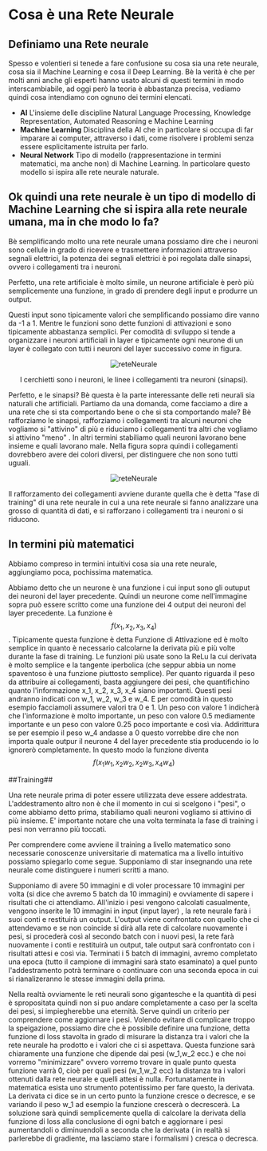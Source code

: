 # Cosa è una Rete Neurale #

## Definiamo una Rete neurale ##
Spesso e volentieri si tenede a fare confusione su cosa sia una rete neurale, cosa sia il Machine Learning e cosa il Deep Learning. Bè la verità è che per molti anni anche gli esperti hanno usato alcuni di questi termini in modo interscambiabile, ad oggi però
la teoria è abbastanza precisa, vediamo quindi cosa intendiamo con ognuno dei termini elencati.
- **AI** L'insieme delle discipline Natural Language Processing, Knowledge Representation, Automated Reasoning e Machine Learning
- **Machine Learning** Disciplina della AI che in particolare si occupa di far imparare ai computer, attraverso i dati, come risolvere i problemi senza essere esplicitamente istruita per farlo.
- **Neural Network** Tipo di modello (rappresentazione in termini matematici, ma anche non) di Machine Learning. In particolare questo modello si ispira alle rete neurale naturale.

## Ok quindi una rete neurale è un tipo di modello di Machine Learning che si ispira alla rete neurale umana, ma in che modo lo fa? ##

Bè semplificando molto una rete neurale umana possiamo dire che i neuroni sono cellule in grado di ricevere e trasmettere informazioni attraverso segnali elettrici, la potenza dei segnali elettrici è poi regolata dalle sinapsi, ovvero i collegamenti tra i neuroni.


Perfetto, una rete artificiale è molto simile, un neurone artificiale è però più semplicemente una funzione, in grado di prendere degli input e produrre un output.

Questi input sono tipicamente valori che semplificando possiamo dire vanno da -1 a 1. Mentre le funzioni sono dette funzioni di attivazioni e sono tipicamente abbastanza semplici.
Per comodità di sviluppo si tende a organizzare i neuroni artificiali in layer e tipicamente ogni neurone di un layer è collegato con tutti i neuroni del layer successivo come in figura.

<p align="center">
  <img src="https://github.com/user-attachments/assets/79441ba7-54d5-4807-b2b3-586e829446a2" alt="reteNeurale">
</p>
<p align="center">
  I cerchietti sono i neuroni, le linee i collegamenti tra neuroni (sinapsi).
</p>


Perfetto, e le sinapsi? Bè questa è la parte interessante delle reti neurali sia naturali che artificiali. Partiamo da una domanda, come facciamo a dire a una rete che si sta comportando bene o che si sta comportando male? Bè rafforziamo le sinapsi, rafforziamo i collegamenti tra alcuni neuroni che vogliamo si "attivino" di più e riduciamo i collegamenti tra altri che vogliamo si attivino "meno" . In altri termini stabiliamo quali neuroni lavorano bene insieme e quali lavorano male. 
Nella figura sopra quindi i collegamenti dovrebbero avere dei colori diversi, per distinguere che non sono tutti uguali.

<p align="center">
  <img src= "https://github.com/user-attachments/assets/7286a608-50ab-4ad0-bbb3-42d491370690" alt = "reteNeurale">
</p>

Il rafforzamento dei collegamenti avviene durante quella che è detta "fase di training" di una rete neurale in cui a una rete neurale si fanno analizzare una grosso di quantità di dati, e si rafforzano i collegamenti tra i neuroni o si riducono.

## In termini più matematici ##

Abbiamo compreso in termini intuitivi cosa sia una rete neurale, aggiungiamo poca, pochissima matematica.

Abbiamo detto che un neurone è una funzione i cui input sono gli outuput dei neuroni del layer precedente. Quindi un neurone come nell'immagine sopra può essere scritto come una funzione dei 4 output dei neuroni del layer precedente. La funzione è $$f(x_1, x_2, x_3, x_4)$$.
Tipicamente questa funzione è detta Funzione di Attivazione ed è molto semplice in quanto è necessario calcolarne la derivata più e più volte durante la fase di training. Le funzioni più usate sono la ReLu la cui derivata è molto semplice e la tangente iperbolica (che seppur abbia un nome spaventoso è una funzione piuttosto semplice).
Per quanto riguarda il peso da attribuire ai collegamenti, basta aggiungere dei pesi, che quantifichino quanto l'informazione x_1, x_2, x_3, x_4 siano importanti. Questi pesi andranno indicati con w_1, w_2, w_3 e w_4. E per comodità in questo esempio facciamoli assumere valori tra 0 e 1. Un peso con valore 1 indicherà che l'informazione è molto importante, un peso con valore 0.5 mediamente importante e un peso con valore 0.25 poco importante e così via. Addirittura se per esempio il peso w_4 andasse a 0 questo vorrebbe dire che non importa quale outpur il neurone 4 del layer precedente stia producendo io lo ignorerò completamente.
In questo modo la funzione diventa $$f(x_1w_1,x_2w_2,x_2w_3,x_4w_4)$$

##Training## 

Una rete neurale prima di poter essere utilizzata deve essere addestrata. L'addestramento altro non è che il momento in cui si scelgono i "pesi", o come abbiamo detto prima, stabiliamo quali neuroni vogliamo si attivino di più insieme. E' importante notare che una volta terminata la fase di training i pesi non verranno più toccati. 

Per comprendere come avviene il training a livello matematico sono necessarie conoscenze universitarie di matematica ma a livello intuitivo possiamo spiegarlo come segue. 
Supponiamo di star insegnando una rete neurale come distinguere i numeri scritti a mano. 

Supponiamo di avere 50 immagini e di voler processare 10 immagini per volta (si dice che avremo 5 batch da 10 immagini) e ovviamente di sapere i risultati che ci attendiamo.
All'inizio i pesi vengono calcolati casualmente,  vengono inserite le 10 immagini in input (input layer) , la rete neurale farà i suoi conti e restituirà un output. L'output viene confrontato con quello che ci attendevamo e se non coincide si dirà alla rete di calcolare
nuovamente i pesi, si procederà così al secondo batch con i nuovi pesi, la rete farà nuovamente i conti e restituirà un output, tale output sarà confrontato con i risultati attesi e così via. Terminati i 5 batch di immagini, avremo completato una epoca (tutto il campione di immagini sarà stato esaminato) a quel punto l'addestramento potrà terminare o continuare con una seconda epoca in cui si rianalizeranno le stesse immagini della prima.

Nella realtà ovviamente le reti neurali sono gigantesche e la quantità di pesi è spropositata quindi non si puo andare completamente a caso per la scelta dei pesi, si impiegherebbe una eternità. Serve quindi un criterio per comprendere come aggiornare i pesi. 
Volendo evitare di complicare troppo la speigazione, possiamo dire che è possibile definire una funzione, detta funzione di loss stavolta in grado di misurare la distanza tra i valori che la rete neurale ha prodotto e i valori che ci si aspettava. Questa funzione sarà chiaramente una funzione che dipende dai pesi (w_1,w_2 ecc.) e che noi vorremo "minimizzare" ovvero vorremo trovare in quale punto questa funzione varrà 0, cioè per quali pesi (w_1,w_2 ecc) la distanza tra i valori ottenuti dalla rete neurale e quelli attesi è nulla.
Fortunatamente in matematica esista uno strumento potentissimo per fare questo, la derivata. La derivata ci dice se in un certo punto la funzione cresce o decresce, e se variando il peso w_1 ad esempio la funzione crescerà o decrescerà. La soluzione sarà quindi semplicemente quella di calcolare la derivata della funzione di loss alla conclusione di ogni batch e aggiornare i pesi aumentandoli o diminuendoli a seconda che la derivata ( in realtà si parlerebbe di gradiente, ma lasciamo stare i formalismi ) cresca o decresca.




